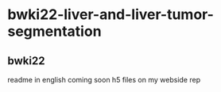 # bwki22-liver-and-liver-tumor-segmentation
bwki22
---
readme in english coming soon
h5 files on my webside rep
